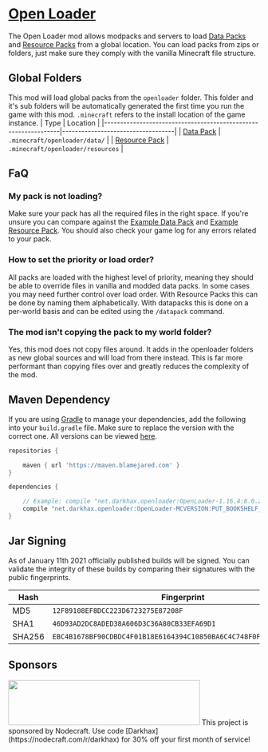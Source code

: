 # [Open Loader](https://www.curseforge.com/minecraft/mc-mods/open-loader)
The Open Loader mod allows modpacks and servers to load [Data Packs](https://minecraft.gamepedia.com/Data_Pack) and [Resource Packs](https://minecraft.gamepedia.com/Resource_Pack) from a global location. You can load packs from zips or folders, just make sure they comply with the vanilla Minecraft file structure.

## Global Folders
This mod will load global packs from the `openloader` folder. This folder and it's sub folders will be automatically generated the first time you run the game with this mod. `.minecraft` refers to the install location of the game instance.
| Type                                                           | Location                          |
|----------------------------------------------------------------|-----------------------------------|
| [Data Pack](https://minecraft.gamepedia.com/Data_Pack)         | `.minecraft/openloader/data/`     |
| [Resource Pack](https://minecraft.gamepedia.com/Resource_Pack) | `.minecraft/openloader/resources` |

## FaQ

### My pack is not loading?
Make sure your pack has all the required files in the right space. If you're unsure you can compare against the [Example Data Pack](https://darkhax.net/assets/openloader/datapack-1.0.0.zip) and [Example Resource Pack](https://darkhax.net/assets/openloader/resourcepack-1.0.0.zip). You should also check your game log for any errors related to your pack. 

### How to set the priority or load order?
All packs are loaded with the highest level of priority, meaning they should be able to override files in vanilla and modded data packs. In some cases you may need further control over load order. With Resource Packs this can be done by naming them alphabetically. With datapacks this is done on a per-world basis and can be edited using the `/datapack` command.

### The mod isn't copying the pack to my world folder?
Yes, this mod does not copy files around. It adds in the openloader folders as new global sources and will load from there instead. This is far more performant than copying files over and greatly reduces the complexity of the mod.

## Maven Dependency
If you are using [Gradle](https://gradle.org) to manage your dependencies, add the following into your `build.gradle` file. Make sure to replace the version with the correct one. All versions can be viewed [here](https://maven.mcmoddev.com/net/darkhax/openloader/).
```groovy
repositories {

    maven { url 'https://maven.blamejared.com' }
}

dependencies {

    // Example: compile "net.darkhax.openloader:OpenLoader-1.16.4:8.0.2"
    compile "net.darkhax.openloader:OpenLoader-MCVERSION:PUT_BOOKSHELF_VERSION_HERE"
}
```

## Jar Signing

As of January 11th 2021 officially published builds will be signed. You can validate the integrity of these builds by comparing their signatures with the public fingerprints.

| Hash   | Fingerprint                                                        |
|--------|--------------------------------------------------------------------|
| MD5    | `12F89108EF8DCC223D6723275E87208F`                                 |
| SHA1   | `46D93AD2DC8ADED38A606D3C36A80CB33EFA69D1`                         |
| SHA256 | `EBC4B1678BF90CDBDC4F01B18E6164394C10850BA6C4C748F0FA95F2CB083AE5` |

## Sponsors
<img src="https://nodecraft.com/assets/images/logo-dark.png" width="384" height="90">    
This project is sponsored by Nodecraft. Use code [Darkhax](https://nodecraft.com/r/darkhax) for 30% off your first month of service!
